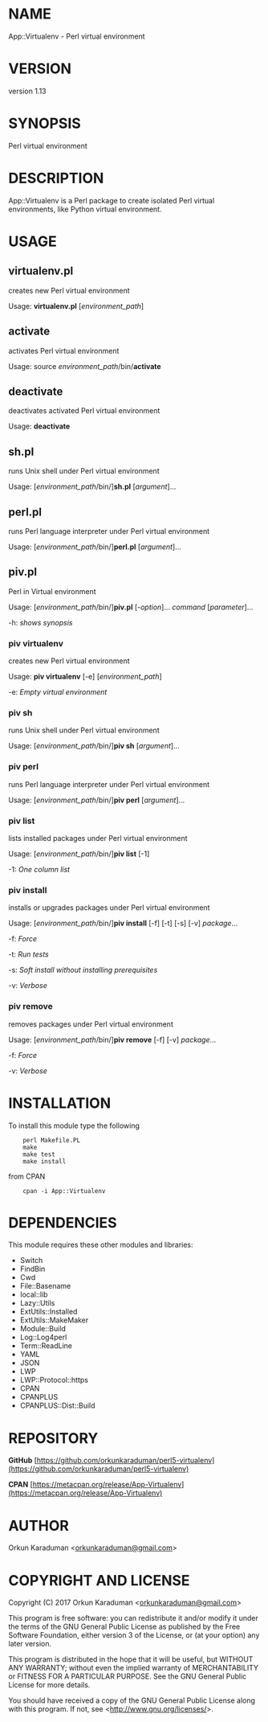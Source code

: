 # NAME

App::Virtualenv - Perl virtual environment

# VERSION

version 1.13

# SYNOPSIS

Perl virtual environment

# DESCRIPTION

App::Virtualenv is a Perl package to create isolated Perl virtual environments, like Python virtual environment.

# USAGE

## virtualenv.pl

creates new Perl virtual environment

Usage: **virtualenv.pl** \[_environment\_path_\]

## activate

activates Perl virtual environment

Usage: source _environment\_path_/bin/**activate**

## deactivate

deactivates activated Perl virtual environment

Usage: **deactivate**

## sh.pl

runs Unix shell under Perl virtual environment

Usage: \[_environment\_path_/bin/\]**sh.pl** \[_argument_\]...

## perl.pl

runs Perl language interpreter under Perl virtual environment

Usage: \[_environment\_path_/bin/\]**perl.pl** \[_argument_\]...

## piv.pl

Perl in Virtual environment

Usage: \[_environment\_path_/bin/\]**piv.pl** \[-_option_\]... _command_ \[_parameter_\]...

\-h: _shows synopsis_

### piv virtualenv

creates new Perl virtual environment

Usage: **piv virtualenv** \[-e\] \[_environment\_path_\]

\-e: _Empty virtual environment_

### piv sh

runs Unix shell under Perl virtual environment

Usage: \[_environment\_path_/bin/\]**piv sh** \[_argument_\]...

### piv perl

runs Perl language interpreter under Perl virtual environment

Usage: \[_environment\_path_/bin/\]**piv perl** \[_argument_\]...

### piv list

lists installed packages under Perl virtual environment

Usage: \[_environment\_path_/bin/\]**piv list** \[-1\]

\-1: _One column list_

### piv install

installs or upgrades packages under Perl virtual environment

Usage: \[_environment\_path_/bin/\]**piv install** \[-f\] \[-t\] \[-s\] \[-v\] _package_...

\-f: _Force_

\-t: _Run tests_

\-s: _Soft install without installing prerequisites_

\-v: _Verbose_

### piv remove

removes packages under Perl virtual environment

Usage: \[_environment\_path_/bin/\]**piv remove** \[-f\] \[-v\] _package_...

\-f: _Force_

\-v: _Verbose_

# INSTALLATION

To install this module type the following

        perl Makefile.PL
        make
        make test
        make install

from CPAN

        cpan -i App::Virtualenv

# DEPENDENCIES

This module requires these other modules and libraries:

- Switch
- FindBin
- Cwd
- File::Basename
- local::lib
- Lazy::Utils
- ExtUtils::Installed
- ExtUtils::MakeMaker
- Module::Build
- Log::Log4perl
- Term::ReadLine
- YAML
- JSON
- LWP
- LWP::Protocol::https
- CPAN
- CPANPLUS
- CPANPLUS::Dist::Build

# REPOSITORY

**GitHub** [https://github.com/orkunkaraduman/perl5-virtualenv](https://github.com/orkunkaraduman/perl5-virtualenv)

**CPAN** [https://metacpan.org/release/App-Virtualenv](https://metacpan.org/release/App-Virtualenv)

# AUTHOR

Orkun Karaduman &lt;orkunkaraduman@gmail.com&gt;

# COPYRIGHT AND LICENSE

Copyright (C) 2017  Orkun Karaduman &lt;orkunkaraduman@gmail.com&gt;

This program is free software: you can redistribute it and/or modify
it under the terms of the GNU General Public License as published by
the Free Software Foundation, either version 3 of the License, or
(at your option) any later version.

This program is distributed in the hope that it will be useful,
but WITHOUT ANY WARRANTY; without even the implied warranty of
MERCHANTABILITY or FITNESS FOR A PARTICULAR PURPOSE.  See the
GNU General Public License for more details.

You should have received a copy of the GNU General Public License
along with this program.  If not, see &lt;http://www.gnu.org/licenses/&gt;.
